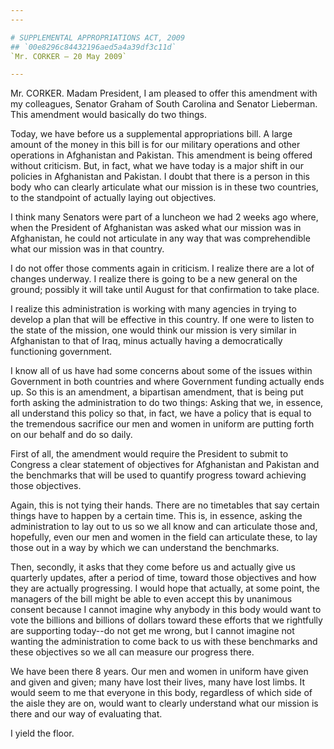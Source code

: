 ```yaml
---
---

# SUPPLEMENTAL APPROPRIATIONS ACT, 2009
## `00e8296c84432196aed5a4a39df3c11d`
`Mr. CORKER — 20 May 2009`

---
```



Mr. CORKER. Madam President, I am pleased to offer this amendment 
with my colleagues, Senator Graham of South Carolina and Senator 
Lieberman. This amendment would basically do two things.

Today, we have before us a supplemental appropriations bill. A large 
amount of the money in this bill is for our military operations and 
other operations in Afghanistan and Pakistan. This amendment is being 
offered without criticism. But, in fact, what we have today is a major 
shift in our policies in Afghanistan and Pakistan. I doubt that there 
is a person in this body who can clearly articulate what our mission is 
in these two countries, to the standpoint of actually laying out 
objectives.

I think many Senators were part of a luncheon we had 2 weeks ago 
where, when the President of Afghanistan was asked what our mission was 
in Afghanistan, he could not articulate in any way that was 
comprehendible what our mission was in that country.

I do not offer those comments again in criticism. I realize there are 
a lot of changes underway. I realize there is going to be a new general 
on the ground; possibly it will take until August for that confirmation 
to take place.

I realize this administration is working with many agencies in trying 
to develop a plan that will be effective in this country. If one were 
to listen to the state of the mission, one would think our mission is 
very similar in Afghanistan to that of Iraq, minus actually having a 
democratically functioning government.

I know all of us have had some concerns about some of the issues 
within Government in both countries and where Government funding 
actually ends up. So this is an amendment, a bipartisan amendment, that 
is being put forth asking the administration to do two things: Asking 
that we, in essence, all understand this policy so that, in fact, we 
have a policy that is equal to the tremendous sacrifice our men and 
women in uniform are putting forth on our behalf and do so daily.

First of all, the amendment would require the President to submit to 
Congress a clear statement of objectives for Afghanistan and Pakistan 
and the benchmarks that will be used to quantify progress toward 
achieving those objectives.

Again, this is not tying their hands. There are no timetables that 
say certain things have to happen by a certain time. This is, in 
essence, asking the administration to lay out to us so we all know and 
can articulate those and, hopefully, even our men and women in the 
field can articulate these, to lay those out in a way by which we can 
understand the benchmarks.

Then, secondly, it asks that they come before us and actually give us 
quarterly updates, after a period of time, toward those objectives and 
how they are actually progressing. I would hope that actually, at some 
point, the managers of the bill might be able to even accept this by 
unanimous consent because I cannot imagine why anybody in this body 
would want to vote the billions and billions of dollars toward these 
efforts that we rightfully are supporting today--do not get me wrong, 
but I cannot imagine not wanting the administration to come back to us 
with these benchmarks and these objectives so we all can measure our 
progress there.

We have been there 8 years. Our men and women in uniform have given 
and given and given; many have lost their lives, many have lost limbs. 
It would seem to me that everyone in this body, regardless of which 
side of the aisle they are on, would want to clearly understand what 
our mission is there and our way of evaluating that.

I yield the floor.